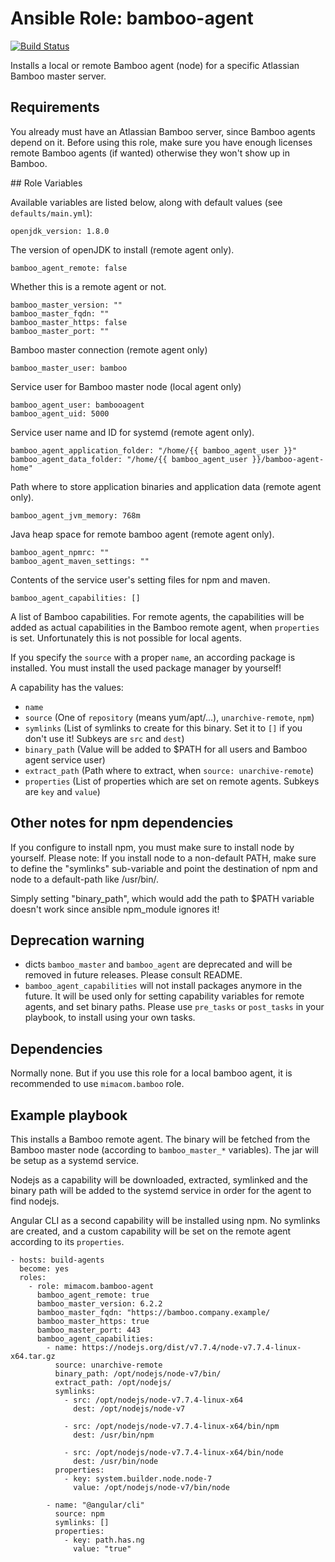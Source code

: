 # Ansible Role: bamboo-agent

[![Build Status](https://img.shields.io/travis/mimacom/ansible-role-bamboo-agent.svg)](https://travis-ci.org/mimacom/ansible-role-bamboo-agent)

Installs a local or remote Bamboo agent (node) for a specific Atlassian Bamboo
master server.

## Requirements

You already must have an Atlassian Bamboo server, since Bamboo agents depend on
it. Before using this role, make sure you have enough licenses remote Bamboo
agents (if wanted) otherwise they won't show up in Bamboo.


## Role Variables

Available variables are listed below, along with default values (see
`defaults/main.yml`):

    openjdk_version: 1.8.0

The version of openJDK to install (remote agent only).

    bamboo_agent_remote: false

Whether this is a remote agent or not.

    bamboo_master_version: ""
    bamboo_master_fqdn: ""
    bamboo_master_https: false
    bamboo_master_port: ""

Bamboo master connection (remote agent only)

    bamboo_master_user: bamboo

Service user for Bamboo master node (local agent only)

    bamboo_agent_user: bambooagent
    bamboo_agent_uid: 5000

Service user name and ID for systemd (remote agent only).

    bamboo_agent_application_folder: "/home/{{ bamboo_agent_user }}"
    bamboo_agent_data_folder: "/home/{{ bamboo_agent_user }}/bamboo-agent-home"

Path where to store application binaries and application data (remote agent
only).

    bamboo_agent_jvm_memory: 768m

Java heap space for remote bamboo agent (remote agent only).

    bamboo_agent_npmrc: ""
    bamboo_agent_maven_settings: ""

Contents of the service user's setting files for npm and maven.

    bamboo_agent_capabilities: []

A list of Bamboo capabilities. For remote agents, the capabilities will be added
as actual capabilities in the Bamboo remote agent, when `properties` is set.
Unfortunately this is not possible for local agents.

If you specify the `source` with a proper `name`, an according package is
installed. You must install the used package manager by yourself!

A capability has the values:

  - `name`
  - `source` (One of `repository` (means yum/apt/...), `unarchive-remote`, `npm`)
  - `symlinks` (List of symlinks to create for this binary. Set it to `[]` if
    you don't use it!  Subkeys are `src` and `dest`)
  - `binary_path` (Value will be added to $PATH for all users and Bamboo agent
    service user)
  - `extract_path` (Path where to extract, when `source: unarchive-remote`)
  - `properties` (List of properties which are set on remote agents. Subkeys are
    `key` and `value`)

## Other notes for npm dependencies

If you configure to install npm, you must make sure to install node by
yourself. Please note: If you install node to a non-default PATH, make
sure to define the "symlinks" sub-variable and point the destination of
npm and node to a default-path like /usr/bin/.

Simply setting "binary_path", which would add the path to $PATH variable
doesn't work since ansible npm_module ignores it!

## Deprecation warning

  - dicts `bamboo_master` and `bamboo_agent` are deprecated and will be removed
    in future releases. Please consult README.
  - `bamboo_agent_capabilities` will not install packages anymore in the future.
    It will be used only for setting capability variables for remote agents, and
    set binary paths.
    Please use `pre_tasks` or `post_tasks` in your playbook, to install using
    your own tasks.

## Dependencies

Normally none. But if you use this role for a local bamboo agent, it is
recommended to use `mimacom.bamboo` role.

## Example playbook

This installs a Bamboo remote agent. The binary will be fetched from the Bamboo
master node (according to `bamboo_master_*` variables). The jar will be setup as
a systemd service.

Nodejs as a capability will be downloaded, extracted,
symlinked and the binary path will be added to the systemd service in order for
the agent to find nodejs.

Angular CLI as a second capability will be installed using npm. No symlinks are
created, and a custom capability will be set on the remote agent according to its
`properties`.

    - hosts: build-agents
      become: yes
      roles:
        - role: mimacom.bamboo-agent
          bamboo_agent_remote: true
          bamboo_master_version: 6.2.2
          bamboo_master_fqdn: "https://bamboo.company.example/
          bamboo_master_https: true
          bamboo_master_port: 443
          bamboo_agent_capabilities:
            - name: https://nodejs.org/dist/v7.7.4/node-v7.7.4-linux-x64.tar.gz
              source: unarchive-remote
              binary_path: /opt/nodejs/node-v7/bin/
              extract_path: /opt/nodejs/
              symlinks:
                - src: /opt/nodejs/node-v7.7.4-linux-x64
                  dest: /opt/nodejs/node-v7

                - src: /opt/nodejs/node-v7.7.4-linux-x64/bin/npm
                  dest: /usr/bin/npm

                - src: /opt/nodejs/node-v7.7.4-linux-x64/bin/node
                  dest: /usr/bin/node
              properties:
                - key: system.builder.node.node-7
                  value: /opt/nodejs/node-v7/bin/node

            - name: "@angular/cli"
              source: npm
              symlinks: []
              properties:
                - key: path.has.ng
                  value: "true"
